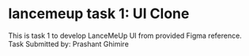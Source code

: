 # lancemeup task 1: UI Clone

This is task 1 to develop LanceMeUp UI from provided Figma reference.
Task Submitted by: Prashant Ghimire
